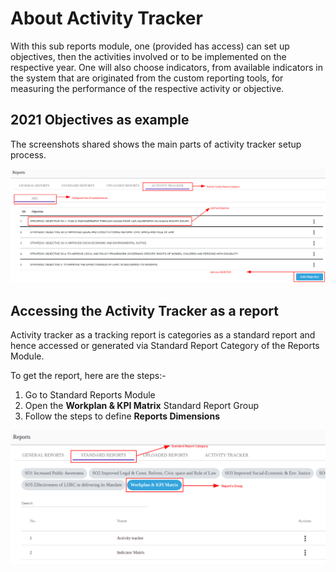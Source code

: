 # About Activity Tracker

With this sub reports module, one (provided has access) can set up objectives, then the activities involved or to be implemented on the respective year. One will also choose indicators, from available indicators in the system that are originated from the custom reporting tools, for measuring the performance of the respective activity or objective.

## 2021 Objectives as example

The screenshots shared shows the main parts of activity tracker setup process.

![Activity tracker summary](/img/activity-tracker/activity_tracker_summary.png)

## Accessing the Activity Tracker as a report

Activity tracker as a tracking report is categories as a standard report and hence accessed or generated via Standard Report Category of the Reports Module.

To get the report, here are the steps:-

1. Go to Standard Reports Module
2. Open the <b>Workplan & KPI Matrix</b> Standard Report Group
3. Follow the steps to define <b> Reports Dimensions</b>

![Access activity tracker report](/img/activity-tracker/accessing_activity_tracker_standard_report.png)
